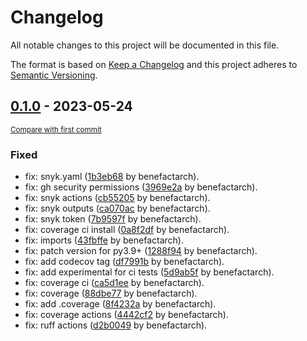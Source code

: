 # Changelog

All notable changes to this project will be documented in this file.

The format is based on [Keep a Changelog](http://keepachangelog.com/en/1.0.0/)
and this project adheres to [Semantic Versioning](http://semver.org/spec/v2.0.0.html).

<!-- insertion marker -->

## [0.1.0](https://github.com/joshua-auchincloss/spic/releases/tag/v0.0.60.1.0) - 2023-05-24

<small>[Compare with first commit](https://github.com/joshua-auchincloss/spic/compare/469946b0473f1a587dc87cd288eb4f604bb4a538...v0.0.6)</small>

### Fixed

- fix: snyk.yaml ([1b3eb68](https://github.com/joshua-auchincloss/spic/commit/1b3eb6868beba8d6379d3575b21b71a071fd37ae) by benefactarch).
- fix: gh security permissions ([3969e2a](https://github.com/joshua-auchincloss/spic/commit/3969e2a72f651ef6c6f8ee5417d9c27ede9423c4) by benefactarch).
- fix: snyk actions ([cb55205](https://github.com/joshua-auchincloss/spic/commit/cb552053d6a16a42733d1e7b3d56eb14d76213c9) by benefactarch).
- fix: snyk outputs ([ca070ac](https://github.com/joshua-auchincloss/spic/commit/ca070ac3c96ef228b03a32175d5bc5b08d935b35) by benefactarch).
- fix: snyk token ([7b9597f](https://github.com/joshua-auchincloss/spic/commit/7b9597f044bc39b8610037e92ae3724873e5f244) by benefactarch).
- fix: coverage ci install ([0a8f2df](https://github.com/joshua-auchincloss/spic/commit/0a8f2dfbc68d21e86eb21bf53401cd9ac0af4580) by benefactarch).
- fix: imports ([43fbffe](https://github.com/joshua-auchincloss/spic/commit/43fbffe614dded4224c6f68214887eb6d75b45ae) by benefactarch).
- fix: patch version for py3.9+ ([1288f94](https://github.com/joshua-auchincloss/spic/commit/1288f94341b244e9570ccff99b50faba397703f2) by benefactarch).
- fix: add codecov tag ([df7991b](https://github.com/joshua-auchincloss/spic/commit/df7991b301b7d394f071ca88aab0ab6cf6f3df0e) by benefactarch).
- fix: add experimental for ci tests ([5d9ab5f](https://github.com/joshua-auchincloss/spic/commit/5d9ab5f213038a2bd9d723919bf5af0bca330ebf) by benefactarch).
- fix: coverage ci ([ca5d1ee](https://github.com/joshua-auchincloss/spic/commit/ca5d1eee4b2f57f38141c864d720ae9ef20b8dcb) by benefactarch).
- fix: coverage ([88dbe77](https://github.com/joshua-auchincloss/spic/commit/88dbe772101cbeb4975718426250fe4c3663ab60) by benefactarch).
- fix: add .coverage ([8f4232a](https://github.com/joshua-auchincloss/spic/commit/8f4232ae3ba0e22557a49e7d1ca5d40f85165fb5) by benefactarch).
- fix: coverage actions ([4442cf2](https://github.com/joshua-auchincloss/spic/commit/4442cf24f9a44a85494e205676df036cbc4148bc) by benefactarch).
- fix: ruff actions ([d2b0049](https://github.com/joshua-auchincloss/spic/commit/d2b004973ab8cdac6617fbae6f06fba472ddf79a) by benefactarch).
